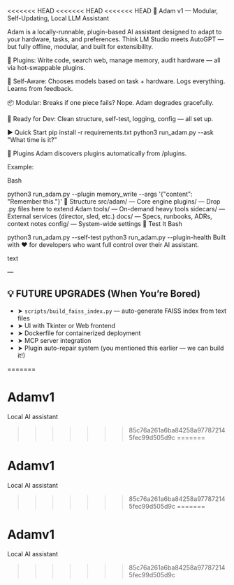 <<<<<<< HEAD
<<<<<<< HEAD
<<<<<<< HEAD
🤖 Adam v1 — Modular, Self-Updating, Local LLM Assistant

Adam is a locally-runnable, plugin-based AI assistant designed to adapt to your hardware, tasks, and preferences.
Think LM Studio meets AutoGPT — but fully offline, modular, and built for extensibility.

🔧 Plugins: Write code, search web, manage memory, audit hardware — all via hot-swappable plugins.

🧠 Self-Aware: Chooses models based on task + hardware. Logs everything. Learns from feedback.

📦 Modular: Breaks if one piece fails? Nope. Adam degrades gracefully.

🚀 Ready for Dev: Clean structure, self-test, logging, config — all set up.

▶️ Quick Start
pip install -r requirements.txt
python3 run_adam.py --ask "What time is it?"

🧩 Plugins
Adam discovers plugins automatically from /plugins.

Example:

Bash

python3 run_adam.py --plugin memory_write --args '{"content": "Remember this."}'
📂 Structure
src/adam/ — Core engine
plugins/ — Drop .py files here to extend Adam
tools/ — On-demand heavy tools
sidecars/ — External services (director, sled, etc.)
docs/ — Specs, runbooks, ADRs, context notes
config/ — System-wide settings
🧪 Test It
Bash

python3 run_adam.py --self-test
python3 run_adam.py --plugin-health
Built with ❤️ for developers who want full control over their AI assistant.

text


—

## 💡 FUTURE UPGRADES (When You’re Bored)

- ➤ `scripts/build_faiss_index.py` — auto-generate FAISS index from text files
- ➤ UI with Tkinter or Web frontend
- ➤ Dockerfile for containerized deployment
- ➤ MCP server integration
- ➤ Plugin auto-repair system (you mentioned this earlier — we can build it!)

=======
# Adamv1
Local AI assistant
>>>>>>> 85c76a261a6ba84258a977872145fec99d505d9c
=======
# Adamv1
Local AI assistant
>>>>>>> 85c76a261a6ba84258a977872145fec99d505d9c
=======
# Adamv1
Local AI assistant
>>>>>>> 85c76a261a6ba84258a977872145fec99d505d9c
